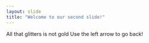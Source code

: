 ```yaml
---
layout: slide
title: "Welcome to our second slide!"
---
```

All that glitters is not gold
Use the left arrow to go back!
